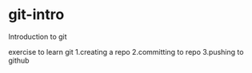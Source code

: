 # git-intro
Introduction to git

exercise to learn git
1.creating a repo
2.committing to repo
3.pushing to github
